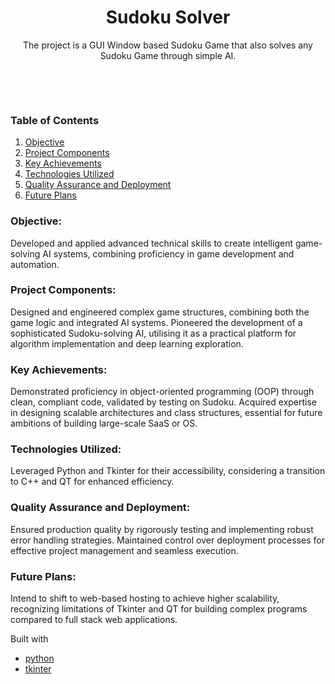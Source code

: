 
<div align="center"> 

# Sudoku Solver


<p>The project is a GUI Window based Sudoku Game that also solves any Sudoku Game through simple AI.<p>

<br>
<div align="center">
</div>
<br>
</div>  

### Table of Contents

1. [Objective](#Objective)
2. [Project Components](#Project-Components)
3. [Key Achievements](#Key-Achievements)
4. [Technologies Utilized](#Technologies-Utilized)
5. [Quality Assurance and Deployment](#Quality-Assurance-and-Deployment)
6. [Future Plans](#Future-Plans)


### Objective:
Developed and applied advanced technical skills to create intelligent game-solving AI systems, combining proficiency in game development and automation.

### Project Components:

Designed and engineered complex game structures, combining both the game logic and integrated AI systems.
Pioneered the development of a sophisticated Sudoku-solving AI, utilising it as a practical platform for algorithm implementation and deep learning exploration.

### Key Achievements:

Demonstrated proficiency in object-oriented programming (OOP) through clean, compliant code, validated by testing on Sudoku.
Acquired expertise in designing scalable architectures and class structures, essential for future ambitions of building large-scale SaaS or OS.

### Technologies Utilized:

Leveraged Python and Tkinter for their accessibility, considering a transition to C++ and QT for enhanced efficiency.

### Quality Assurance and Deployment:

Ensured production quality by rigorously testing and implementing robust error handling strategies.
Maintained control over deployment processes for effective project management and seamless execution.

### Future Plans:

Intend to shift to web-based hosting to achieve higher scalability, recognizing limitations of Tkinter and QT for building complex programs compared to full stack web applications.

Built with
- [python](https://www.python.org/)
- [tkinter](https://docs.python.org/3/library/tkinter.html)

